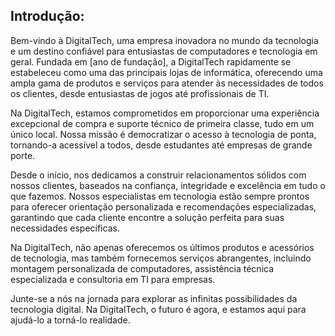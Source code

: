 ## Introdução:

Bem-vindo à DigitalTech, uma empresa inovadora no mundo da tecnologia e um destino confiável para entusiastas de computadores e tecnologia em geral. Fundada em [ano de fundação], a DigitalTech rapidamente se estabeleceu como uma das principais lojas de informática, oferecendo uma ampla gama de produtos e serviços para atender às necessidades de todos os clientes, desde entusiastas de jogos até profissionais de TI.

Na DigitalTech, estamos comprometidos em proporcionar uma experiência excepcional de compra e suporte técnico de primeira classe, tudo em um único local. Nossa missão é democratizar o acesso à tecnologia de ponta, tornando-a acessível a todos, desde estudantes até empresas de grande porte.

Desde o início, nos dedicamos a construir relacionamentos sólidos com nossos clientes, baseados na confiança, integridade e excelência em tudo o que fazemos. Nossos especialistas em tecnologia estão sempre prontos para oferecer orientação personalizada e recomendações especializadas, garantindo que cada cliente encontre a solução perfeita para suas necessidades específicas.

Na DigitalTech, não apenas oferecemos os últimos produtos e acessórios de tecnologia, mas também fornecemos serviços abrangentes, incluindo montagem personalizada de computadores, assistência técnica especializada e consultoria em TI para empresas.

Junte-se a nós na jornada para explorar as infinitas possibilidades da tecnologia digital. Na DigitalTech, o futuro é agora, e estamos aqui para ajudá-lo a torná-lo realidade.
